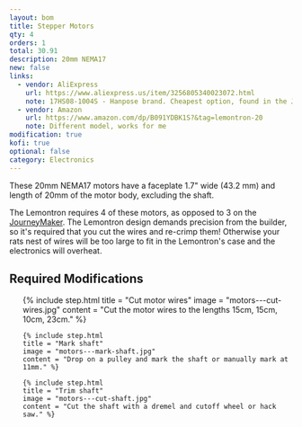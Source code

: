 ```yaml
---
layout: bom
title: Stepper Motors
qty: 4
orders: 1
total: 30.91
description: 20mm NEMA17
new: false
links:
  - vendor: AliExpress
    url: https://www.aliexpress.us/item/3256805340023072.html
    note: 17HS08-1004S - Hanpose brand. Cheapest option, found in the JourneyMaker, and you get an extra!
  - vendor: Amazon
    url: https://www.amazon.com/dp/B091YDBK1S?&tag=lemontron-20
    note: Different model, works for me
modification: true
kofi: true
optional: false
category: Electronics
---
```


These 20mm NEMA17 motors have a faceplate 1.7" wide (43.2 mm) and length of 20mm of the motor body, excluding the shaft.

The Lemontron requires 4 of these motors, as opposed to 3 on
the [JourneyMaker](https://github.com/mcfazio2001/JourneyMaker-Positron). The Lemontron design demands precision from
the builder, so it's required that you cut the wires and re-crimp them! Otherwise your rats nest of wires will be too
large to fit in the Lemontron's case and the electronics will overheat.

## Required Modifications

<ol class="steps">
    {% include step.html
    title = "Cut motor wires"
    image = "motors---cut-wires.jpg"
    content = "Cut the motor wires to the lengths 15cm, 15cm, 10cm, 23cm." %}

    {% include step.html
    title = "Mark shaft"
    image = "motors---mark-shaft.jpg"
    content = "Drop on a pulley and mark the shaft or manually mark at 11mm." %}

    {% include step.html
    title = "Trim shaft"
    image = "motors---cut-shaft.jpg"
    content = "Cut the shaft with a dremel and cutoff wheel or hack saw." %}
</ol>